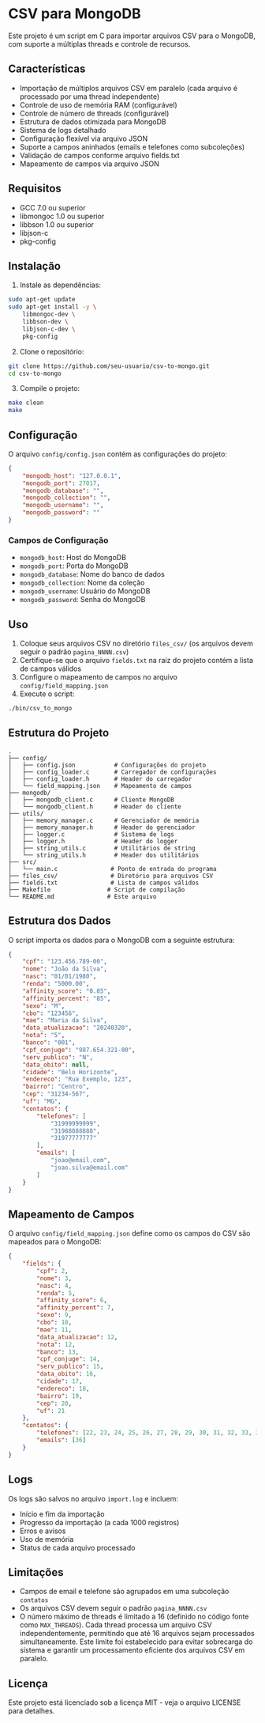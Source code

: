 # CSV para MongoDB

Este projeto é um script em C para importar arquivos CSV para o MongoDB, com suporte a múltiplas threads e controle de recursos.

## Características

- Importação de múltiplos arquivos CSV em paralelo (cada arquivo é processado por uma thread independente)
- Controle de uso de memória RAM (configurável)
- Controle de número de threads (configurável)
- Estrutura de dados otimizada para MongoDB
- Sistema de logs detalhado
- Configuração flexível via arquivo JSON
- Suporte a campos aninhados (emails e telefones como subcoleções)
- Validação de campos conforme arquivo fields.txt
- Mapeamento de campos via arquivo JSON

## Requisitos

- GCC 7.0 ou superior
- libmongoc 1.0 ou superior
- libbson 1.0 ou superior
- libjson-c
- pkg-config

## Instalação

1. Instale as dependências:

```bash
sudo apt-get update
sudo apt-get install -y \
    libmongoc-dev \
    libbson-dev \
    libjson-c-dev \
    pkg-config
```

2. Clone o repositório:

```bash
git clone https://github.com/seu-usuario/csv-to-mongo.git
cd csv-to-mongo
```

3. Compile o projeto:

```bash
make clean
make
```

## Configuração

O arquivo `config/config.json` contém as configurações do projeto:

```json
{
    "mongodb_host": "127.0.0.1",
    "mongodb_port": 27017,
    "mongodb_database": "",
    "mongodb_collection": "",
    "mongodb_username": "",
    "mongodb_password": ""
}
```

### Campos de Configuração

- `mongodb_host`: Host do MongoDB
- `mongodb_port`: Porta do MongoDB
- `mongodb_database`: Nome do banco de dados
- `mongodb_collection`: Nome da coleção
- `mongodb_username`: Usuário do MongoDB
- `mongodb_password`: Senha do MongoDB

## Uso

1. Coloque seus arquivos CSV no diretório `files_csv/` (os arquivos devem seguir o padrão `pagina_NNNN.csv`)
2. Certifique-se que o arquivo `fields.txt` na raiz do projeto contém a lista de campos válidos
3. Configure o mapeamento de campos no arquivo `config/field_mapping.json`
4. Execute o script:

```bash
./bin/csv_to_mongo
```

## Estrutura do Projeto

```
.
├── config/
│   ├── config.json           # Configurações do projeto
│   ├── config_loader.c       # Carregador de configurações
│   ├── config_loader.h       # Header do carregador
│   └── field_mapping.json    # Mapeamento de campos
├── mongodb/
│   ├── mongodb_client.c      # Cliente MongoDB
│   └── mongodb_client.h      # Header do cliente
├── utils/
│   ├── memory_manager.c      # Gerenciador de memória
│   ├── memory_manager.h      # Header do gerenciador
│   ├── logger.c              # Sistema de logs
│   ├── logger.h              # Header do logger
│   ├── string_utils.c        # Utilitários de string
│   └── string_utils.h        # Header dos utilitários
├── src/
│   └── main.c               # Ponto de entrada do programa
├── files_csv/               # Diretório para arquivos CSV
├── fields.txt               # Lista de campos válidos
├── Makefile                # Script de compilação
└── README.md               # Este arquivo
```

## Estrutura dos Dados

O script importa os dados para o MongoDB com a seguinte estrutura:

```json
{
    "cpf": "123.456.789-00",
    "nome": "João da Silva",
    "nasc": "01/01/1980",
    "renda": "5000.00",
    "affinity_score": "0.85",
    "affinity_percent": "85",
    "sexo": "M",
    "cbo": "123456",
    "mae": "Maria da Silva",
    "data_atualizacao": "20240320",
    "nota": "5",
    "banco": "001",
    "cpf_conjuge": "987.654.321-00",
    "serv_publico": "N",
    "data_obito": null,
    "cidade": "Belo Horizonte",
    "endereco": "Rua Exemplo, 123",
    "bairro": "Centro",
    "cep": "31234-567",
    "uf": "MG",
    "contatos": {
        "telefones": [
            "31999999999",
            "31988888888",
            "31977777777"
        ],
        "emails": [
            "joao@email.com",
            "joao.silva@email.com"
        ]
    }
}
```

## Mapeamento de Campos

O arquivo `config/field_mapping.json` define como os campos do CSV são mapeados para o MongoDB:

```json
{
    "fields": {
        "cpf": 2,
        "nome": 3,
        "nasc": 4,
        "renda": 5,
        "affinity_score": 6,
        "affinity_percent": 7,
        "sexo": 9,
        "cbo": 10,
        "mae": 11,
        "data_atualizacao": 12,
        "nota": 12,
        "banco": 13,
        "cpf_conjuge": 14,
        "serv_publico": 15,
        "data_obito": 16,
        "cidade": 17,
        "endereco": 18,
        "bairro": 19,
        "cep": 20,
        "uf": 21
    },
    "contatos": {
        "telefones": [22, 23, 24, 25, 26, 27, 28, 29, 30, 31, 32, 33, 34, 35],
        "emails": [36]
    }
}
```

## Logs

Os logs são salvos no arquivo `import.log` e incluem:
- Início e fim da importação
- Progresso da importação (a cada 1000 registros)
- Erros e avisos
- Uso de memória
- Status de cada arquivo processado

## Limitações

- Campos de email e telefone são agrupados em uma subcoleção `contatos`
- Os arquivos CSV devem seguir o padrão `pagina_NNNN.csv`
- O número máximo de threads é limitado a 16 (definido no código fonte como `MAX_THREADS`). Cada thread processa um arquivo CSV independentemente, permitindo que até 16 arquivos sejam processados simultaneamente. Este limite foi estabelecido para evitar sobrecarga do sistema e garantir um processamento eficiente dos arquivos CSV em paralelo.

## Licença

Este projeto está licenciado sob a licença MIT - veja o arquivo LICENSE para detalhes. 